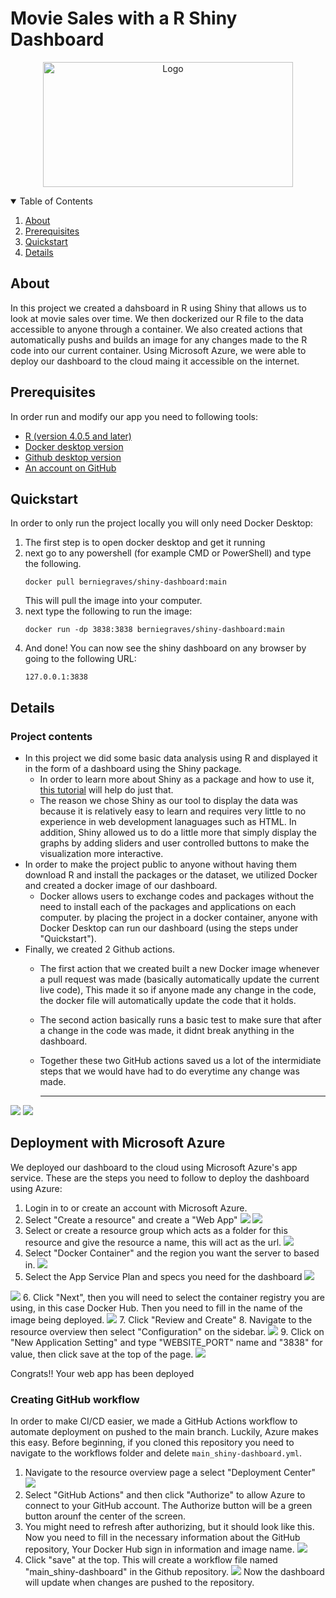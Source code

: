 # Movie Sales with a R Shiny Dashboard

<p align="center">
  <a href="https://github.com/othneildrew/Best-README-Template">
    <img src="Images/shiny_R_logo.png" alt="Logo" width="400" height="200">
  </a>
</p>

<details open="open">
  <summary>Table of Contents</summary>
  <ol>
    <li><a href="#about">About</a></li>
    <li><a href="#prerequisites">Prerequisites</a></li>
    <li><a href="#quickstart">Quickstart</a></li>
    <li><a href="#details">Details</a></li>
  </ol>
</details>

## About
In this project we created a dahsboard in R using Shiny that allows us to look at movie sales over time.
We then dockerized our R file to the data accessible to anyone through a container.
We also created actions that automatically pushs and builds an image for any changes made to the R code into our current container.
Using Microsoft Azure, we were able to deploy our dashboard to the cloud maing it accessible on the internet.

## Prerequisites
In order run and modify our app you need to following tools:
- [R (version 4.0.5 and later)](https://mirror.las.iastate.edu/CRAN/)
- [Docker desktop version](https://docs.docker.com/get-docker/)
- [Github desktop version](https://desktop.github.com/)
- [An account on GitHub](https://github.com/)

## Quickstart
In order to only run the project locally you will only need Docker Desktop:
1. The first step is to open docker desktop and get it running
2. next go to any powershell (for example CMD or PowerShell) and type the following.
   ```
   docker pull berniegraves/shiny-dashboard:main
   ```
   This will pull the image into your computer.
3. next type the following to run the image:
   ```
   docker run -dp 3838:3838 berniegraves/shiny-dashboard:main
   ```
4. And done!
   You can now see the shiny dashboard on any browser by going to the following URL:
   ```
   127.0.0.1:3838
   ```

## Details
### Project contents
- In this project we did some basic data analysis using R and displayed it in the form of a dashboard using the Shiny package.
  - In order to learn more about Shiny as a package and how to use it, [this tutorial](https://rstudio.github.io/shinydashboard/get_started.html) will help do just that.
  - The reason we chose Shiny as our tool to display the data was because it is relatively easy to learn and requires very little to no experience in web development lanaguages such as HTML. In addition, Shiny allowed us to do a little more that simply display the graphs by adding sliders and user controlled buttons to make the visualization more interactive.
- In order to make the project public to anyone without having them download R and install the packages or the dataset, we utilized Docker and created a docker image of our dashboard.
  - Docker allows users to exchange codes and packages without the need to install each of the packages and applications on each computer. by placing the project in a docker container, anyone with Docker Desktop can run our dashboard (using the steps under "Quickstart").
- Finally, we created 2 Github actions.
  - The first action that we created built a new Docker image whenever a pull request was made (basically automatically update the current live code), This made it so if anyone made any change in the code, the docker file will automatically update the code that it holds.
  - The second action basically runs a basic test to make sure that after a change in the code was made, it didnt break anything in the dashboard.
  - Together these two GitHub actions saved us a lot of the intermidiate steps that we would have had to do everytime any change was made. 
 
	---
<img src="Images/shiny_dashboard_example.png">
<img src="Images/shiny_dashboard_example_data.png">

## Deployment with Microsoft Azure
We deployed our dashboard to the cloud using Microsoft Azure's app service.
These are the steps you need to follow to deploy the dashboard using Azure:
1. Login in to or create an account with Microsoft Azure. 
2. Select "Create a resource" and create a "Web App" 
	<img src="Images/azure_home.png">
	<img src="Images/azure_create_resource.png">
3. Select or create a resource group which acts as a folder for this resource and give the resource a name, this will act as the url.
	<img src="Images/azure_group_and_name.png">
4. Select "Docker Container" and the region you want the server to based in.
	<img src="Images/azure_docker_and_region.png">
5. Select the App Service Plan and specs you need for the dashboard
	<img src="Images/azure_app_service_plan.png">
<img src="Images/azure_specs.png">
6. Click "Next", then you will need to select the container registry you are using, in this case Docker Hub. Then you need to fill in the name of the image being deployed.
	<img src="Images/azure_container_registry.png">
7. Click "Review and Create"
8. Navigate to the resource overview then select "Configuration" on the sidebar.
	<img src="Images/azure_config_sidebar.png">
9. Click on "New Application Setting" and type "WEBSITE_PORT" name and "3838" for value, then click save at the top of the page.
	<img src="Images/azure_config_port.png">

Congrats!! Your web app has been deployed

### Creating GitHub workflow
In order to make CI/CD easier, we made a GitHub Actions workflow to automate deployment on pushed to the main branch. Luckily, Azure makes this easy. Before beginning, if you cloned this repository you need to navigate to the workflows folder and delete `main_shiny-dashboard.yml`.
1. Navigate to the resource overview page a select "Deployment Center"
	<img src="Images/azure_deployment_sidebar.png">
2. Select "GitHub Actions" and then click "Authorize" to allow Azure to connect to your GitHub account. The Authorize button will be a green button arounf the center of the screen.
3. You might need to refresh after authorizing, but it should look like this. Now you need to fill in the necessary information about the GitHub repository, Your Docker Hub sign in information and image name.
	<img src="Images/azure_deployment_settings.png">
4. Click "save" at the top. This will create a workflow file named "main_shiny-dashboard" in the Github repository.
	<img src="Images/github_workflows.png">
Now the dashboard will update when changes are pushed to the repository. 
